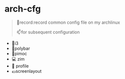 # arch-cfg
> :fax:record:record common config file on my archlinux 
>
> :mailbox:for subsequent configuration

- :battery:i3
- :chocolate_bar:polybar
- :cookie:pimoc
- :computer: zim
- :page_facing_up: profile
- :pound:screenlayout
